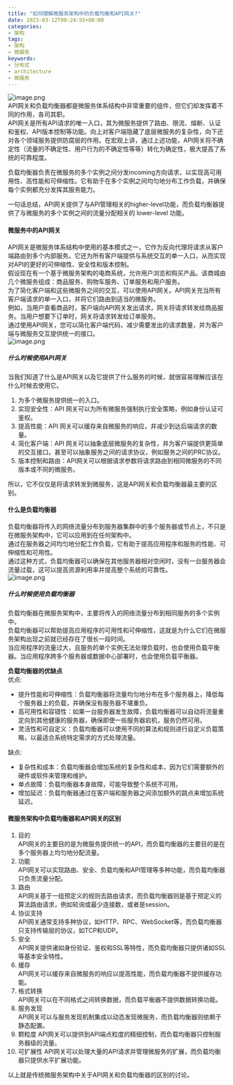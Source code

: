```yaml
---
title: "如何理解微服务架构中的负载均衡和API网关?"
date: 2023-03-12T00:24:55+08:00
categories:
- 架构
tags:
- 架构
- 微服务
keywords:
- 分布式
- architecture
- 微服务
---
```

![image.png](https://open-native.obs.cn-north-4.myhuaweicloud.com/1*4YiKYTkjpRLAfIg23XxPpA.webp)  
API网关和负载均衡器都是微服务体系结构中非常重要的组件，但它们却发挥着不同的作用，各司其职。  
API网关是所有API请求的唯一入口，其为微服务提供了路由、限流、熔断、认证和鉴权、API版本控制等功能。向上对客户端隐藏了底层微服务的复杂性，向下还对各个领域服务提供防腐层的作用。在宏观上讲，通过上述功能，API网关将不确定性（流量的不确定性、用户行为的不确定性等等）转化为确定性，极大提高了系统的可靠程度。  
<!--more-->
负载均衡器负责在微服务的多个实例之间分发incoming方向请求，以实现高可用用性、高性能和可伸缩性。它有助于在多个实例之间均匀地分布工作负载，并确保每个实例都充分发挥其服务能力。

一句话总结，API网关提供了与API管理相关的higher-level功能，而负载均衡器提供了与微服务的多个实例之间的流量分配相关的 lower-level 功能。

#### 微服务中的API网关

API网关是微服务体系结构中使用的基本模式之一，它作为反向代理将请求从客户端路由到多个内部服务。它还为所有客户端提供与系统交互的单一入口，从而实现对API的更好的可伸缩性、安全性和版本控制。  
假设现在有一个基于微服务架构的电商系统，允许用户浏览和购买产品。该商城由几个微服务组成：商品服务、购物车服务、订单服务和用户服务。  
为了简化客户端和这些微服务之间的交互，可以使用API网关。API网关充当所有客户端请求的单一入口，并将它们路由到适当的微服务。  
例如，当用户查看商品时，客户端向API网关发出请求，网关将请求转发给商品服务。当用户想要下订单时，网关将请求转发给订单服务。  
通过使用API网关，您可以简化客户端代码，减少需要发出的请求数量，并为客户端与微服务交互提供统一的接口。  
![image.png](https://open-native.obs.cn-north-4.myhuaweicloud.com/1*zE0Rj5WUI785qZYrqPkbyQ.webp)  

##### 什么时候使用API网关
当我们知道了什么是API网关以及它提供了什么服务的时候，就很容易理解应该在什么时候去使用它。
1. 为多个微服务提供统一的入口。
2. 实现安全性：API 网关可以为所有微服务强制执行安全策略，例如身份认证可鉴权。
3. 提高性能：API 网关可以缓存来自微服务的响应，并减少到达后端请求的数量。
4. 简化客户端：API 网关可以抽象底层微服务的复杂性，并为客户端提供更简单的交互接口。甚至可以抽象服务之间的请求协议，例如服务之间的PRC协议。
5. 版本控制和路由：API网关可以根据请求参数将请求路由到相同微服务的不同版本或不同的微服务。

所以，它不仅仅是将请求转发到微服务，这是API网关和负载均衡器最主要的区别。

#### 什么是负载均衡器
负载均衡器将传入的网络流量分布到服务器集群中的多个服务器或节点上，不只是在微服务架构中，它可以应用到在任何架构中。  
通过在服务器之间均匀地分配工作负载，它有助于提高应用程序和服务的性能、可伸缩性和可用性。  
通过这种方式，负载均衡器可以确保在其他服务器相对空闲时，没有一台服务器会流量过载，这可以提高资源利用率并提高整个系统的可靠性。  
![image.png](https://open-native.obs.cn-north-4.myhuaweicloud.com/0*5xVRwiiPVj7SnY7t.webp)  

##### 什么时候使用负载均衡器
负载均衡器在微服务架构中，主要将传入的网络流量分布到相同服务的多个实例中。  
负载均衡器可以帮助提高应用程序的可用性和可伸缩性，这就是为什么它们在微服务架构出现之前就已经存在了很长一段时间。  
当应用程序的流量过大，且服务的单个实例无法处理负载时，也会使用负载平衡器。当应用程序跨多个服务器或数据中心部署时，也会使用负载平衡器。

**负载均衡器的优缺点**  
优点:
- 提升性能和可伸缩性：负载均衡器将流量均匀地分布在多个服务器上，降低每个服务器上的负载，并确保没有服务器不堪重负。
- 高可用性和容错性：如果一台服务器发生故障，负载均衡器可以自动将流量重定向到其他健康的服务器，确保即使一些服务器宕机，服务仍然可用。
- 灵活性和可自定义：负载均衡器可以使用不同的算法和规则进行自定义负载策略，以最适合系统特定需求的方式处理流量。

缺点:
- 复杂性和成本：负载均衡器会增加系统的复杂性和成本，因为它们需要额外的硬件或软件来管理和维护。
- 单点故障：负载均衡器本身故障，可能导致整个系统不可用。
- 增加延迟：负载均衡器通过在客户端和服务器之间添加额外的跳点来增加系统延迟。

#### 微服务架构中负载均衡器和API网关的区别
1. 目的  
API网关的主要目的是为微服务提供统一的API，而负载均衡器的主要目的是在多个服务器上均匀地分配流量。
2. 功能  
API网关可以实现路由、安全、负载均衡和API管理等多种功能，而负载均衡器只负责流量分配。
3. 路由  
API网关基于一组预定义的规则去路由请求，而负载均衡器则是基于预定义的算法路由请求，例如轮询或最少连接数，或者是session。
4. 协议支持  
API网关通常支持多种协议，如HTTP、RPC、WebSocket等，而负载均衡器只支持传输层的协议，如TCP和UDP。
5. 安全  
API网关提供诸如身份验证、鉴权和SSL等特性，而负载均衡器只提供诸如SSL等基本安全特性。
6. 缓存  
API网关可以缓存来自微服务的响应以提高性能，而负载均衡器不提供缓存功能。
7. 格式转换  
API网关可以在不同格式之间转换数据，而负载平衡器不提供数据转换功能。
8. 服务发现  
API网关可以与服务发现机制集成以动态发现微服务，而负载均衡器则依赖于静态配置。
9. 颗粒度
API网关可以提供到API端点粒度的精细控制，而负载均衡器只控制服务器级的流量。
10. 可扩展性
API网关可以处理大量的API请求并管理微服务的扩展，而负载均衡器只提供水平扩展功能。

以上就是传统微服务架构中关于API网关和负载均衡器的区别的讨论。



